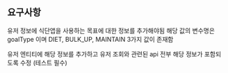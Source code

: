 ## 요구사항
유저 정보에 식단앱을 사용하는 목표에 대한 정보를 추가해야됨
해당 값의 변수명은 goalType 이며 DIET, BULK_UP, MAINTAIN 3가지 값이 존재함

유저 엔티티에 해당 정보를 추가하고 유저 조회와 관련된 api 전부 해당 정보가 포함되도록 수정 (테스트 필수)